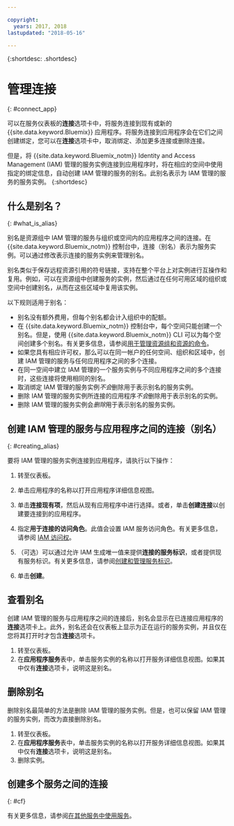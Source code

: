 ```yaml
---

copyright:
  years: 2017, 2018
lastupdated: "2018-05-16"

---
```


{:shortdesc: .shortdesc}

# 管理连接
{: #connect_app}

可以在服务仪表板的**连接**选项卡中，将服务连接到现有或新的 {{site.data.keyword.Bluemix}} 应用程序。将服务连接到应用程序会在它们之间创建绑定，您可以在**连接**选项卡中，取消绑定、添加更多连接或删除连接。

但是，将 {{site.data.keyword.Bluemix_notm}} Identity and Access Management (IAM) 管理的服务实例连接到应用程序时，将在相应的空间中使用指定的绑定信息，自动创建 IAM 管理的服务的别名。此别名表示为 IAM 管理的服务的服务实例。
{:shortdesc}

## 什么是别名？
{: #what_is_alias}

别名是资源组中 IAM 管理的服务与组织或空间内的应用程序之间的连接。在 {{site.data.keyword.Bluemix_notm}} 控制台中，连接（别名）表示为服务实例。可以通过修改表示连接的服务实例来管理别名。

别名类似于保存远程资源引用的符号链接，支持在整个平台上对实例进行互操作和复用。例如，可以在资源组中创建服务的实例，然后通过在任何可用区域的组织或空间中创建别名，从而在这些区域中复用该实例。

以下规则适用于别名：

* 别名没有额外费用，但每个别名都会计入组织中的配额。
* 在 {{site.data.keyword.Bluemix_notm}} 控制台中，每个空间只能创建一个别名。但是，使用 {{site.data.keyword.Bluemix_notm}} CLI 可以为每个空间创建多个别名。有关更多信息，请参阅[用于管理资源组和资源的命令](/docs/cli/reference/bluemix_cli/bx_cli.html#commands-for-managing-resource-groups-and-resources)。
* 如果您具有相应许可权，那么可以在同一帐户的任何空间、组织和区域中，创建 IAM 管理的服务与任何应用程序之间的多个连接。
* 在同一空间中建立 IAM 管理的一个服务实例与不同应用程序之间的多个连接时，这些连接将使用相同的别名。
* 取消绑定 IAM 管理的服务实例*不会*删除用于表示别名的服务实例。
* 删除 IAM 管理的服务实例所连接的应用程序*不会*删除用于表示别名的实例。
* 删除 IAM 管理的服务实例会*删除*用于表示别名的服务实例。

## 创建 IAM 管理的服务与应用程序之间的连接（别名）
{: #creating_alias}

要将 IAM 管理的服务实例连接到应用程序，请执行以下操作：

1. 转至仪表板。

2. 单击应用程序的名称以打开应用程序详细信息视图。

3. 单击**连接现有项**，然后从现有应用程序中进行选择。或者，单击**创建连接**以创建要连接到的应用程序。

4. 指定**用于连接的访问角色**。此值会设置 IAM 服务访问角色。有关更多信息，请参阅 [IAM 访问权](/docs/iam/users_roles.html#userroles)。

5. （可选）可以通过允许 IAM 生成唯一值来提供**连接的服务标识**，或者提供现有服务标识。有关更多信息，请参阅[创建和管理服务标识](/docs/iam/serviceid.html#serviceids)。

6. 单击**创建**。

## 查看别名

创建 IAM 管理的服务与应用程序之间的连接后，别名会显示在已连接应用程序的**连接**选项卡上。此外，别名还会在仪表板上显示为正在运行的服务实例，并且仅在您将其打开时才包含**连接**选项卡。

1. 转至仪表板。
2. 在**应用程序服务**表中，单击服务实例的名称以打开服务详细信息视图。如果其中仅有**连接**选项卡，说明这是别名。

## 删除别名

删除别名最简单的方法是删除 IAM 管理的服务实例。但是，也可以保留 IAM 管理的服务实例，而改为直接删除别名。

1. 转至仪表板。
2. 在**应用程序服务**表中，单击服务实例的名称以打开服务详细信息视图。如果其中仅有**连接**选项卡，说明这是别名。
3. 删除实例。

## 创建多个服务之间的连接
{: #cf}

有关更多信息，请参阅[在其他服务中使用服务](/docs/apps/reqnsi.html#add_service)。

